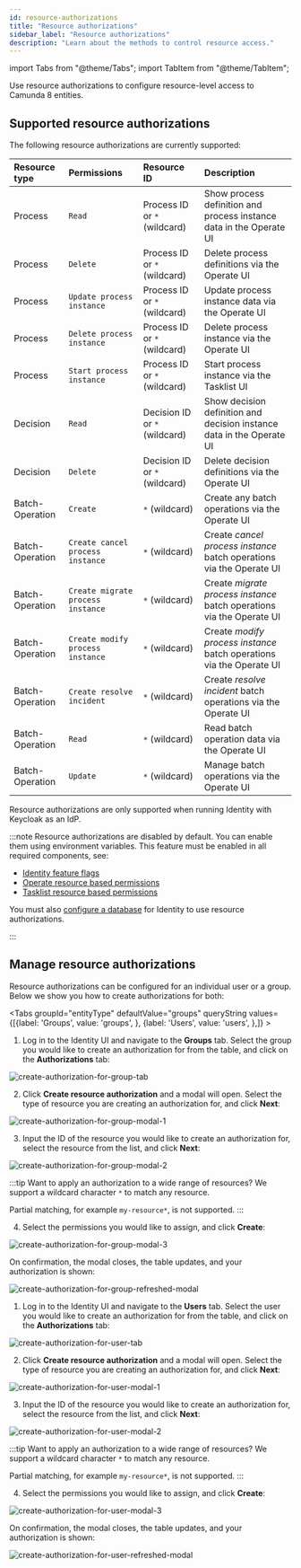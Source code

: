 ```yaml
---
id: resource-authorizations
title: "Resource authorizations"
sidebar_label: "Resource authorizations"
description: "Learn about the methods to control resource access."
---
```


import Tabs from "@theme/Tabs";
import TabItem from "@theme/TabItem";

Use resource authorizations to configure resource-level access to Camunda 8 entities.

## Supported resource authorizations

The following resource authorizations are currently supported:

| Resource type   | Permissions                       | Resource ID                   | Description                                                           |
| :-------------- | :-------------------------------- | :---------------------------- | :-------------------------------------------------------------------- |
| Process         | `Read`                            | Process ID or `*` (wildcard)  | Show process definition and process instance data in the Operate UI   |
| Process         | `Delete`                          | Process ID or `*` (wildcard)  | Delete process definitions via the Operate UI                         |
| Process         | `Update process instance`         | Process ID or `*` (wildcard)  | Update process instance data via the Operate UI                       |
| Process         | `Delete process instance`         | Process ID or `*` (wildcard)  | Delete process instance via the Operate UI                            |
| Process         | `Start process instance`          | Process ID or `*` (wildcard)  | Start process instance via the Tasklist UI                            |
| Decision        | `Read`                            | Decision ID or `*` (wildcard) | Show decision definition and decision instance data in the Operate UI |
| Decision        | `Delete`                          | Decision ID or `*` (wildcard) | Delete decision definitions via the Operate UI                        |
| Batch-Operation | `Create`                          | `*` (wildcard)                | Create any batch operations via the Operate UI                        |
| Batch-Operation | `Create cancel process instance`  | `*` (wildcard)                | Create _cancel process instance_ batch operations via the Operate UI  |
| Batch-Operation | `Create migrate process instance` | `*` (wildcard)                | Create _migrate process instance_ batch operations via the Operate UI |
| Batch-Operation | `Create modify process instance`  | `*` (wildcard)                | Create _modify process instance_ batch operations via the Operate UI  |
| Batch-Operation | `Create resolve incident`         | `*` (wildcard)                | Create _resolve incident_ batch operations via the Operate UI         |
| Batch-Operation | `Read`                            | `*` (wildcard)                | Read batch operation data via the Operate UI                          |
| Batch-Operation | `Update`                          | `*` (wildcard)                | Manage batch operations via the Operate UI                            |

Resource authorizations are only supported when running Identity with Keycloak as an IdP.

:::note
Resource authorizations are disabled by default. You can enable them using environment variables. This feature must be enabled in all required components, see:

- [Identity feature flags](/self-managed/identity/miscellaneous/configuration-variables.md#feature-flags)
- [Operate resource based permissions](/self-managed/operate-deployment/operate-authentication.md#resource-based-permissions)
- [Tasklist resource based permissions](/self-managed/tasklist-deployment/tasklist-authentication.md#resource-based-permissions)

You must also [configure a database](/self-managed/identity/miscellaneous/configuration-variables.md#database-configuration) for Identity to use resource authorizations.

:::

## Manage resource authorizations

Resource authorizations can be configured for an individual user or a group. Below we show you how to create authorizations
for both:

<Tabs groupId="entityType" defaultValue="groups" queryString values={[{label: 'Groups', value: 'groups', }, {label: 'Users', value: 'users', },]} >
<TabItem value="groups">

1. Log in to the Identity UI and navigate to the **Groups** tab. Select the group you would like to create an authorization for from the table, and click on the **Authorizations** tab:

![create-authorization-for-group-tab](../img/create-authorization-for-group-tab.png)

2. Click **Create resource authorization** and a modal will open. Select the type of resource you are creating an authorization for, and click **Next**:

![create-authorization-for-group-modal-1](../img/create-authorization-for-group-modal-1.png)

3. Input the ID of the resource you would like to create an authorization for, select the resource from the list, and click **Next**:

![create-authorization-for-group-modal-2](../img/create-authorization-for-group-modal-2.png)

:::tip
Want to apply an authorization to a wide range of resources? We support a wildcard character `*` to match any resource.

Partial matching, for example `my-resource*`, is not supported.
:::

4. Select the permissions you would like to assign, and click **Create**:

![create-authorization-for-group-modal-3](../img/create-authorization-for-group-modal-3.png)

On confirmation, the modal closes, the table updates, and your authorization is shown:

![create-authorization-for-group-refreshed-modal](../img/create-authorization-for-group-refreshed-table.png)

</TabItem>
<TabItem value="users">

1. Log in to the Identity UI and navigate to the **Users** tab. Select the user you would like to create an authorization for from the table, and click on the **Authorizations** tab:

![create-authorization-for-user-tab](../img/create-authorization-for-user-tab.png)

2. Click **Create resource authorization** and a modal will open. Select the type of resource you are creating an authorization for, and click **Next**:

![create-authorization-for-user-modal-1](../img/create-authorization-for-user-modal-1.png)

3. Input the ID of the resource you would like to create an authorization for, select the resource from the list, and click **Next**:

![create-authorization-for-user-modal-2](../img/create-authorization-for-user-modal-2.png)

:::tip
Want to apply an authorization to a wide range of resources? We support a wildcard character `*` to match any resource.

Partial matching, for example `my-resource*`, is not supported.
:::

4. Select the permissions you would like to assign, and click **Create**:

![create-authorization-for-user-modal-3](../img/create-authorization-for-user-modal-3.png)

On confirmation, the modal closes, the table updates, and your authorization is shown:

![create-authorization-for-user-refreshed-modal](../img/create-authorization-for-user-refreshed-table.png)

</TabItem>
</Tabs>
